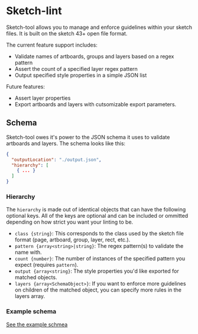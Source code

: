 # Sketch-lint

Sketch-tool allows you to manage and enforce guidelines within your sketch files. It is built on the sketch 43+ open file format.

The current feature support includes:

- Validate names of artboards, groups and layers based on a regex pattern
- Assert the count of a specified layer regex pattern
- Output specified style properties in a simple JSON list

Future features:

- Assert layer properties
- Export artboards and layers with cutsomizable export parameters.

## Schema

Sketch-tool owes it's power to the JSON schema it uses to validate artboards and layers. The schema looks like this:

```json
{
  "outputLocation": "./output.json",
  "hierarchy": [
    { ... }
  ]
}
```

### Hierarchy

The `hierarchy` is made out of identical objects that can have the following optional keys. All of the keys are optional and can be included or ommitted depending on how strict you want your linting to be.

- `class {string}`: This corresponds to the class used by the sketch file format (page, artboard, group, layer, rect, etc.).
- `pattern {array<string>|string}`: The regex pattern(s) to validate the name with.
- `count {number}`: The number of instances of the specified pattern you expect (requires `pattern`).
- `output {array<string}`: The style properties you'd like exported for matched objects.
- `layers {array<SchemaObject>}`: If you want to enforce more guidelines on children of the matched object, you can specify more rules in the layers array.

### Example schema

[See the example schmea](http://github.com/anicholls/sketch-lint/master/schema.json.example)
